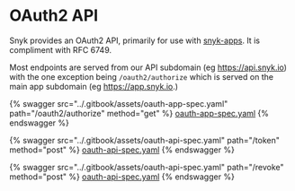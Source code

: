 # OAuth2 API

Snyk provides an OAuth2 API, primarily for use with [snyk-apps](../snyk-api-info/snyk-apps/ "mention"). It is compliment with RFC 6749.

Most endpoints are served from our API subdomain (eg https://api.snyk.io) with the one exception being `/oauth2/authorize` which is served on the main app subdomain (eg https://app.snyk.io.)

{% swagger src="../.gitbook/assets/oauth-app-spec.yaml" path="/oauth2/authorize" method="get" %}
[oauth-app-spec.yaml](../.gitbook/assets/oauth-app-spec.yaml)
{% endswagger %}

{% swagger src="../.gitbook/assets/oauth-api-spec.yaml" path="/token" method="post" %}
[oauth-api-spec.yaml](../.gitbook/assets/oauth-api-spec.yaml)
{% endswagger %}

{% swagger src="../.gitbook/assets/oauth-api-spec.yaml" path="/revoke" method="post" %}
[oauth-api-spec.yaml](../.gitbook/assets/oauth-api-spec.yaml)
{% endswagger %}
